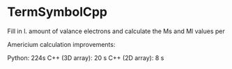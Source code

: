 # TermSymbolCpp

Fill in l. amount of valance electrons and calculate the Ms and Ml values per 

Americium calculation improvements:

Python: 224s
C++ (3D array): 20 s
C++ (2D array): 8 s

